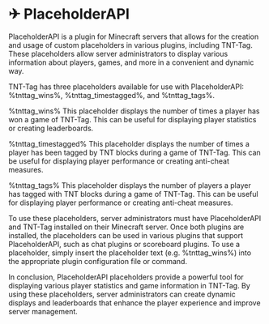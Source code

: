 # ✈ PlaceholderAPI

PlaceholderAPI is a plugin for Minecraft servers that allows for the creation and usage of custom placeholders in various plugins, including TNT-Tag. These placeholders allow server administrators to display various information about players, games, and more in a convenient and dynamic way.

TNT-Tag has three placeholders available for use with PlaceholderAPI: %tnttag\_wins%, %tnttag\_timestagged%, and %tnttag\_tags%.

%tnttag\_wins% This placeholder displays the number of times a player has won a game of TNT-Tag. This can be useful for displaying player statistics or creating leaderboards.

%tnttag\_timestagged% This placeholder displays the number of times a player has been tagged by TNT blocks during a game of TNT-Tag. This can be useful for displaying player performance or creating anti-cheat measures.

%tnttag\_tags% This placeholder displays the number of players a player has tagged with TNT blocks during a game of TNT-Tag. This can be useful for displaying player performance or creating anti-cheat measures.

To use these placeholders, server administrators must have PlaceholderAPI and TNT-Tag installed on their Minecraft server. Once both plugins are installed, the placeholders can be used in various plugins that support PlaceholderAPI, such as chat plugins or scoreboard plugins. To use a placeholder, simply insert the placeholder text (e.g. %tnttag\_wins%) into the appropriate plugin configuration file or command.

In conclusion, PlaceholderAPI placeholders provide a powerful tool for displaying various player statistics and game information in TNT-Tag. By using these placeholders, server administrators can create dynamic displays and leaderboards that enhance the player experience and improve server management.
